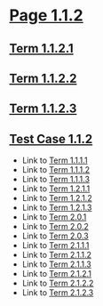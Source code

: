# [Page 1.1.2](#page-112)

## [Term 1.1.2.1](#term-1121)

## [Term 1.1.2.2](#term-1122)

## [Term 1.1.2.3](#term-1123)

## [Test Case 1.1.2](#test-case-112)

*   Link to [Term 1.1.1.1](./page-1-1-1.md#term-1111)
*   Link to [Term 1.1.1.2](./page-1-1-1.md#term-1112)
*   Link to [Term 1.1.1.3](./page-1-1-1.md#term-1113)
*   Link to [Term 1.2.1.1](../RE-RE-1-2/page-1-2-1.md#term-1211)
*   Link to [Term 1.2.1.2](../RE-RE-1-2/page-1-2-1.md#term-1212)
*   Link to [Term 1.2.1.3](../RE-RE-1-2/page-1-2-1.md#term-1213)
*   Link to [Term 2.0.1](../../chapter-2/page-2-0.md#term-201)
*   Link to [Term 2.0.2](../../chapter-2/page-2-0.md#term-202)
*   Link to [Term 2.0.3](../../chapter-2/page-2-0.md#term-203)
*   Link to [Term 2.1.1.1](../../chapter-2/RE-RE-2-1/page-2-1-1.md#term-2111)
*   Link to [Term 2.1.1.2](../../chapter-2/RE-RE-2-1/page-2-1-1.md#term-2112)
*   Link to [Term 2.1.1.3](../../chapter-2/RE-RE-2-1/page-2-1-1.md#term-2113)
*   Link to [Term 2.1.2.1](../../chapter-2/RE-RE-2-1/page-2-1-2.md#term-2121)
*   Link to [Term 2.1.2.2](../../chapter-2/RE-RE-2-1/page-2-1-2.md#term-2122)
*   Link to [Term 2.1.2.3](../../chapter-2/RE-RE-2-1/page-2-1-2.md#term-2123)
